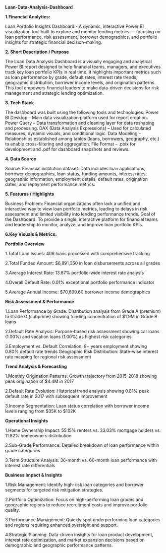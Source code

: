 **Loan-Data-Analysis-Dashboard**

**1.Financial Analytics:** 

Loan Portfolio Insights Dashboard - A dynamic, interactive Power BI visualization tool built to explore and monitor lending metrics — focusing on loan performance, risk assessment, borrower demographics, and portfolio insights for strategic financial decision-making.

**2. Short Description / Purpose**

The Loan Data Analysis Dashboard is a visually engaging and analytical Power BI report designed to help financial teams, managers, and executives track key loan portfolio KPIs in real time. It highlights important metrics such as loan performance by grade, default rates, interest rate trends, geographic distribution, borrower income levels, and origination patterns. This tool empowers financial leaders to make data-driven decisions for risk management and strategic lending optimization.

**3. Tech Stack**

The dashboard was built using the following tools and technologies: Power BI Desktop – Main data visualization platform used for report creation. Power Query – Data transformation and cleaning layer for data reshaping and processing. DAX (Data Analysis Expressions) – Used for calculated measures, dynamic visuals, and conditional logic. Data Modeling – Relationships established among tables (loans, borrowers, geography, etc.) to enable cross-filtering and aggregation. File Format – .pbix for development and .pdf for dashboard snapshots and reviews.

**4. Data Source**

Source: Financial institution dataset. Data includes loan applications, borrower demographics, loan status, funding amounts, interest rates, geographic information, employment details, default rates, origination dates, and repayment performance metrics.

**5. Features / Highlights**

Business Problem: Financial organizations often lack a unified and interactive way to view loan portfolio metrics, leading to delays in risk assessment and limited visibility into lending performance trends.
Goal of the Dashboard: To provide a single, interactive platform for financial teams and leadership to monitor, analyze, and improve loan portfolio KPIs.

**6.Key Visuals & Metrics:**

**Portfolio Overview**

1.Total Loan Issues: 406 loans processed with comprehensive tracking

2.Total Funded Amount: $6,891,350 in loan disbursements across all grades

3.Average Interest Rate: 13.67% portfolio-wide interest rate analysis

4.Overall Default Rate: 0.01% exceptional portfolio performance indicator

5.Average Annual Income: $70,609.60 borrower income demographics


**Risk Assessment & Performance**

1.Loan Performance by Grade: Distribution analysis from Grade A (premium) to Grade G (subprime) showing funding concentration of $1.9M in Grade B loans

2.Default Rate Analysis: Purpose-based risk assessment showing car loans (1.00%) and vacation loans (1.00%) as highest risk categories

3.Employment vs. Default Correlation: 8+ years employment showing 0.80% default rate trends
Geographic Risk Distribution: State-wise interest rate mapping for regional risk assessment


**Trend Analysis & Forecasting**

1.Monthly Origination Patterns: Growth trajectory from 2015-2018 showing peak origination of $4.4M in 2017

2.Default Rate Evolution: Historical trend analysis showing 0.81% peak default rate in 2017 with subsequent improvement

3.Income Segmentation: Loan status correlation with borrower income levels ranging from $35K to $102K


**Operational Insights**

1.Home Ownership Impact: 55.15% renters vs. 33.03% mortgage holders vs. 11.82% homeowners distribution

2.Sub-Grade Performance: Detailed breakdown of loan performance within grade categories

3.Term Structure Analysis: 36-month vs. 60-month loan performance with interest rate differentials


**Business Impact & Insights**

1.Risk Management:
Identify high-risk loan categories and borrower segments for targeted risk mitigation strategies.

2.Portfolio Optimization:
Focus on high-performing loan grades and geographic regions to reduce recruitment costs and improve portfolio quality.

3.Performance Management:
Quickly spot underperforming loan categories and regions requiring enhanced oversight and support.

4.Strategic Planning:
Data-driven insights for loan product development, interest rate optimization, and market expansion decisions based on demographic and geographic performance patterns.
